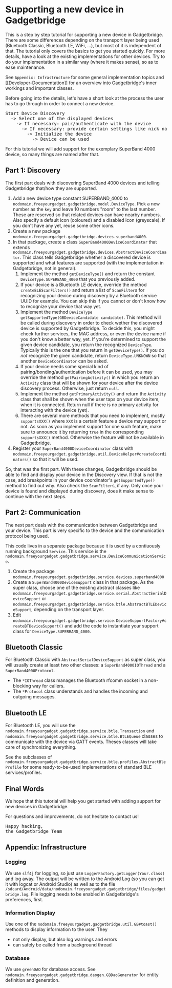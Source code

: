# Supporting a new device in Gadgetbridge

This is a step by step tutorial for supporting a new device in Gadgetbridge. There are some differences depending on the transport layer being used (Bluetooth Classic, Bluetooth LE, WiFi, ...), but most of it is independent of that. The tutorial only covers the basics to get you started quickly. For more details, have a look at the existing implementations for other devices. Try to do your implementation in a similar way (where it makes sense), so as to ease maintenance.

See `Appendix: Infrastructure` for some general implementation topics and [[Developer-Documentation]] for an overview into Gadgetbridge's inner workings and important classes.

Before going into the details, let's have a short look at the process the user has to go through in order to connect a new device.
<pre>
Start Device Discovery
  -> Select one of the displayed devices
    -> If necessary: pair/authenticate with the device
      -> If necessary: provide certain settings like nick name, age, height, ...
        -> Initialize the device
          -> Device can be used
</pre>

For this tutorial we will add support for the exemplary SuperBand 4000 device, so many things are named after that.

## Part 1: Discovery
The first part deals with discovering SuperBand 4000 devices and telling Gadgetbridge that/how they are supported.

1. Add a new device type constant SUPERBAND_4000 to `nodomain.freeyourgadget.gadgetbridge.model.DeviceType`. Pick a new number as the `key` and leave 10 numbers "room" to the last number. These are reserved so that related devices can have nearby numbers.
Also specify a default icon (coloured) and a disabled icon (greyscale). If you don't have any yet, reuse some other icons.
2. Create a new package `nodomain.freeyourgadget.gadgetbridge.devices.superband4000`.
3. In that package, create a class `SuperBand4000DeviceCoordinator` that extends `nodomain.freeyourgadget.gadgetbridge.devices.AbstractDeviceCoordinator`. This class tells Gadgetbridge whether a discovered device is supported and what features are supported (with the implementation in Gadgetbridge, not in general).
    1. Implement the method `getDeviceType()` and return the constant `DeviceType.SUPERBAND_4000` that you previously added.
    2. If your device is a Bluetooth LE device, override the method `createBLEScanFilters()` and return a list of `ScanFilter`s for recognizing your device during discovery by a Bluetooth service UUID for example. You can skip this if you cannot or don't know how to recognize your device that way yet.
    3. Implement the method `DeviceType getSupportedType(GBDeviceCandidate candidate)`. This method will be called during discovery in order to check wether the discovered device is supported by Gadgetbridge. To decide this, you might check further services, the MAC address, or even the device name if you don't know a better way, yet. If you're determined to support the given device candidate, you return the recognized `DeviceType`. Typically this is the one that you return in `getDeviceType()`. If you do *not* recognize the given candidate, return `DeviceType.UNKNOWN` so that another `DeviceCoordinator` can be asked.
    4. If your device needs some special kind of pairing/bonding/authentication before it can be used, you may override the method `getPairingActivity()` in which you return an `Activity` class that will be shown for your device after the device discovery process. Otherwise, just return `null`.
    5. Implement the method `getPrimaryActivity()` and return the `Activity` class that shall be shown when the user taps on your device item, when it is connected. Return null if there is no primary activity for interacting with the device (yet).
    6. There are several more methods that you need to implement, mostly `supportsXXX()` where `XXX` is a certain feature a device may support or not. As soon as you implement support for one such feature, make sure to announce it by returning `true` in the corresponding `supportsXXX()` method. Otherwise the feature will not be available in Gadgetbridge.
4. Register your `SuperBand4000DeviceCoordinator` class with `nodomain.freeyourgadget.gadgetbridge.util.DeviceHelper#createCoordinators()` so that it will be used.

So, that was the first part. With these changes, Gadgetbridge should be able to find and display your device in the Discovery view. If that is not the case, add breakpoints in your device coordinator's `getSupportedType()` method to find out why. Also check the `ScanFilter`s, if any. Only once your device is found and displayed during discovery, does it make sense to continue with the next steps.

## Part 2: Communication
The next part deals with the communication between Gadgetbridge and your device. This part is very specific to the device and the communication protocol being used.

This code lives in a separate package because it is used by a contiuously running background `Service`. This service is the `nodomain.freeyourgadget.gadgetbridge.service.DeviceCommunicationService`.

1. Create the package `nodomain.freeyourgadget.gadgetbridge.service.devices.superband4000`
2. Create a `SuperBand4000DeviceSupport` class in that package. As the super class, choose one of the existing abstract classes like `nodomain.freeyourgadget.gadgetbridge.service.serial.AbstractSerialDeviceSupport` or `nodomain.freeyourgadget.gadgetbridge.service.btle.AbstractBTLEDeviceSupport`, depending on the transport layer.
3. Edit `nodomain.freeyourgadget.gadgetbridge.service.DeviceSupportFactory#createBTDeviceSupport()` and add the code to instantiate your support class for `DeviceType.SUPERBAND_4000`.

## Bluetooth Classic
For Bluetooth Classic with `AbstractSerialDeviceSupport` as super class, you will usually create at least two other classes: a `SuperBand4000IOThread` and a `SuperBand4000Protocol`.

* The `*IOThread` class manages the Bluetooth rfcomm socket in a non-blocking way for callers.
* The `*Protocol` class understands and handles the incoming and outgoing messages.

## Bluetooth LE
For Bluetooth LE, you will use the `nodomain.freeyourgadget.gadgetbridge.service.btle.Transaction` and `nodomain.freeyourgadget.gadgetbridge.service.btle.BtLEQueue` classes to communicate with the device via GATT events. Theses classes will take care of synchronizing everything.

See the subclasses of `nodomain.freeyourgadget.gadgetbridge.service.btle.profiles.AbstractBleProfile` for some ready-to-be-used implementations of standard BLE services/profiles.

## Final Words
We hope that this tutorial will help you get started with adding support for new devices in Gadgetbridge.

For questions and improvements, do not hesitate to contact us!

<pre>
Happy hacking,
the Gadgetbridge Team
</pre>

## Appendix: Infrastructure
### Logging
We use `slf4j` for logging, so just use `LoggerFactory.getLogger(Your.class)` and log away. The output will be written to the Android Log (so you can get it with logcat or Android Studio) as well as to the file `/sdcard/Android/data/nodomain.freeyourgadget.gadgetbridge/files/gadgetbridge.log`. File logging needs to be enabled in Gadgetbridge's preferences, first.

### Information Display
Use one of the `nodomain.freeyourgadget.gadgetbridge.util.GB#toast()` methods to display information to the user. They

- not only display, but also log warnings and errors
- can safely be called from a background thread

### Database
We use `greenDAO` for database access. See `nodomain.freeyourgadget.gadgetbridge.daogen.GBDaoGenerator` for entity definition and generation.
